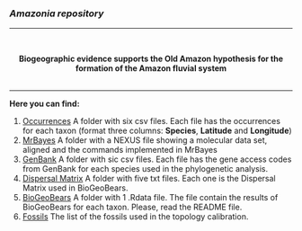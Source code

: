 ### _Amazonia repository_ <br>
--- 
<br>

<p align="center">
<b>Biogeographic evidence supports the Old Amazon hypothesis for the formation of the Amazon fluvial system</b>
<br>
<br>
</p>

---

__Here you can find:__

1. [Occurrences](https://github.com/karen9/Amazonia/tree/master/data/Occurrences)
A folder with six csv files. Each file has the occurrences for each taxon (format three columns: __Species__, __Latitude__ and
__Longitude__)
1. [MrBayes](https://github.com/karen9/Amazonia/tree/master/data/MrBayes)
A folder with a NEXUS file showing a molecular data set, aligned and the commands implemented in MrBayes
1. [GenBank](https://github.com/karen9/Amazonia/tree/master/data/GenBank)
A folder with sic csv files. Each file has the gene access codes from GenBank for each species used in the phylogenetic analysis.
1. [Dispersal Matrix](https://github.com/karen9/Amazonia/tree/master/data/Dispersal_Matrix)
A folder with five txt files. Each one is the Dispersal Matrix used in BioGeoBears.
1. [BioGeoBears](https://github.com/karen9/Amazonia/tree/master/data/BioGeoBears)
A folder with 1 .Rdata file. The file contain the results of BioGeoBears for each taxon. Please, read the README file.
1. [Fossils](https://github.com/karen9/Amazonia/tree/master/data/Fossils)
The list of the fossils used in the topology calibration.

